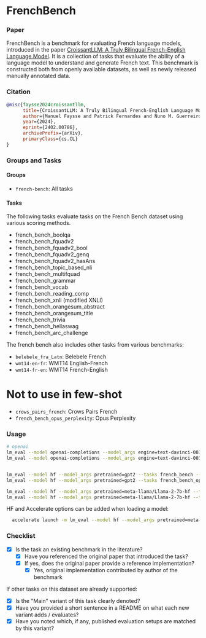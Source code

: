 # FrenchBench

### Paper

FrenchBench is a benchmark for evaluating French language models, introduced in the paper
[CroissantLLM: A Truly Bilingual French-English Language Model](https://arxiv.org/abs/2402.00786).
It is a collection of tasks that evaluate the ability of a language model to understand and generate French text.
This benchmark is constructed both from openly available datasets, as well as newly released manually annotated data.

### Citation

```bibtex
@misc{faysse2024croissantllm,
      title={CroissantLLM: A Truly Bilingual French-English Language Model},
      author={Manuel Faysse and Patrick Fernandes and Nuno M. Guerreiro and António Loison and Duarte M. Alves and Caio Corro and Nicolas Boizard and João Alves and Ricardo Rei and Pedro H. Martins and Antoni Bigata Casademunt and François Yvon and André F. T. Martins and Gautier Viaud and Céline Hudelot and Pierre Colombo},
      year={2024},
      eprint={2402.00786},
      archivePrefix={arXiv},
      primaryClass={cs.CL}
}
```

### Groups and Tasks

#### Groups

- `french-bench`: All tasks

#### Tasks


The following tasks evaluate tasks on the French Bench dataset using various scoring methods.
  - french_bench_boolqa
  - french_bench_fquadv2
  - french_bench_fquadv2_bool
  - french_bench_fquadv2_genq
  - french_bench_fquadv2_hasAns
  - french_bench_topic_based_nli
  - french_bench_multifquad
  - french_bench_grammar
  - french_bench_vocab
  - french_bench_reading_comp
  - french_bench_xnli (modified XNLI)
  - french_bench_orangesum_abstract
  - french_bench_orangesum_title
  - french_bench_trivia
  - french_bench_hellaswag
  - french_bench_arc_challenge

The french bench also includes other tasks from various benchmarks:
- `belebele_fra_Latn`: Belebele French
- `wmt14-en-fr`: WMT14 English-French
- `wmt14-fr-en`: WMT14 French-English

# Not to use in few-shot
- `crows_pairs_french`: Crows Pairs French
- `french_bench_opus_perplexity`: Opus Perplexity


### Usage

```bash
# openai
lm_eval --model openai-completions --model_args engine=text-davinci-003  --tasks french_bench  --limit 100 --num_fewshot 3 --batch_size auto --output_path data/french_bench/davinci-003/results_french_bench_3shot.json
lm_eval --model openai-completions --model_args engine=text-davinci-003  --tasks french_bench_opus_perplexity,crows_pairs_french  --limit 100 --batch_size auto --output_path data/french_bench/davinci-003/results_french_bench2_0shot.json


lm_eval --model hf --model_args pretrained=gpt2 --tasks french_bench --device cuda:0 --limit 100 --num_fewshot 3 --batch_size 8 --output_path data/french_bench/gpt2/results_french_bench_3shot.json
lm_eval --model hf --model_args pretrained=gpt2 --tasks french_bench_opus_perplexity,crows_pairs_french --device cuda:0 --limit 100 --batch_size auto --output_path data/french_bench/gpt2/results_french_bench2_0shot.json

lm_eval --model hf --model_args pretrained=meta-llama/Llama-2-7b-hf --tasks french_bench --device cuda:0 --limit 100 --num_fewshot 3 --batch_size 4 --output_path data/french_bench/llama-2-7b-hf/results_french_bench_3shot.json
lm_eval --model hf --model_args pretrained=meta-llama/Llama-2-7b-hf --tasks french_bench_opus_perplexity,crows_pairs_french --device cuda:0 --limit 100 --batch_size auto --output_path data/french_bench/llama-2-7b-hf/results_french_bench2_0shot.json
```

HF and Accelerate options can be added when loading a model:
```bash
  accelerate launch -m lm_eval --model hf --model_args pretrained=meta-llama/Llama-2-7b-hf,dtype="float16" --tasks french_bench
```

### Checklist

* [x] Is the task an existing benchmark in the literature?
  * [x] Have you referenced the original paper that introduced the task?
  * [x] If yes, does the original paper provide a reference implementation?
    * [x] Yes, original implementation contributed by author of the benchmark

If other tasks on this dataset are already supported:
* [x] Is the "Main" variant of this task clearly denoted?
* [x] Have you provided a short sentence in a README on what each new variant adds / evaluates?
* [x] Have you noted which, if any, published evaluation setups are matched by this variant?
